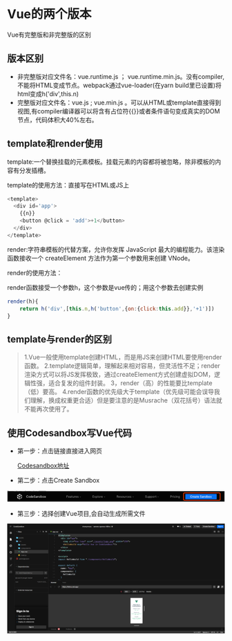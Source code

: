 # Vue的两个版本

Vue有完整版和非完整版的区别

## 版本区别
 

* 非完整版对应文件名：vue.runtime.js ； vue.runtime.min.js。没有compiler,不能将HTML变成节点。webpack通过vue-loader(在yarn build里已设置)将html变成h('div',this.n)
* 完整版对应文件名：vue.js ; vue.min.js 。可以从HTML或template直接得到视图,有compiler编译器可以将含有占位符{{}}或者条件语句变成真实的DOM节点，代码体积大40%左右。
  
## template和render使用

template:一个替换挂载的元素模板。挂载元素的内容都将被忽略，除非模板的内容有分发插槽。

template的使用方法：直接写在HTML或JS上
```javascript
<template>
  <div id='app'>
    {{n}}
    <button @click = 'add'>+1</button>
  </div>
</template>
```
render:字符串模板的代替方案，允许你发挥 JavaScript 最大的编程能力。该渲染函数接收一个 createElement 方法作为第一个参数用来创建 VNode。

render的使用方法：

render函数接受一个参数h，这个参数是vue传的；用这个参数去创建实例
```javascript
render(h){
    return h('div',[this.n,h('button',{on:{click:this.add}},'+1')])
}
```

## template与render的区别

> 1.Vue一般使用template创建HTML，而是用JS来创建HTML要使用render函数。
> 2.template逻辑简单，理解起来相对容易，但灵活性不足；render渲染方式可以将JS发挥极致，通过createElement方式创建虚拟DOM，逻辑性强，适合复发的组件封装。
> 3，render（高）的性能要比template（低）要高。
> 4.render函数的优先级大于template（优先级可能会误导我们理解，换成权重更合适）但是要注意的是Musrache（双花括号）语法就不能再次使用了。

## 使用Codesandbox写Vue代码

* 第一步：点击链接直接进入网页

   [Codesandbox地址](https://codesandbox.io/)

* 第二步：点击Create Sandbox
  
![第二步](/image/1631606519(1).png)

* 第三步：选择创建Vue项目,会自动生成所需文件
  
![第三步](image/1631606779(1).png)